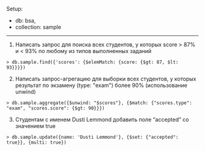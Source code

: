 Setup:

 - db: bsa,
 - collection: sample

---

1. Написать запрос для поиска всех студентов, у которых score > 87% и < 93% по любому из типов выполненных заданий

`> db.sample.find({'scores': {$elemMatch: {score: {$gt: 87, $lt: 93}}}})`

2. Написать запрос-агрегацию для выборки всех студентов, у которых результат по экзамену (type: "exam") более 90% (использование unwind)

`> db.sample.aggregate({$unwind: "$scores"}, {$match: {"scores.type": "exam", "scores.score": {$gt: 90}}})`

3. Студентам с именем Dusti Lemmond добавить поле “accepted” со значением true

`> db.sample.update({name: 'Dusti Lemmond'}, {$set: {"accepted": true}}, {multi: true})`

